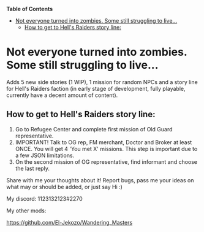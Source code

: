 <!-- START doctoc generated TOC please keep comment here to allow auto update -->
<!-- DON'T EDIT THIS SECTION, INSTEAD RE-RUN doctoc TO UPDATE -->
**Table of Contents**  

- [Not everyone turned into zombies. Some still struggling to live...](#not-everyone-turned-into-zombies-some-still-struggling-to-live)
  - [How to get to Hell's Raiders story line:](#how-to-get-to-hells-raiders-story-line)

<!-- END doctoc generated TOC please keep comment here to allow auto update -->

# Not everyone turned into zombies. Some still struggling to live...

Adds 5 new side stories (1 WIP), 1 mission for random NPCs and a story line for Hell's Raiders faction (in early stage of development, fully playable, currently have a decent amount of content).

## How to get to Hell's Raiders story line:

1. Go to Refugee Center and complete first mission of Old Guard representative.
2. IMPORTANT! Talk to OG rep, FM merchant, Doctor and Broker at least ONCE. You will get 4 'You met X' missions. This step is important due to a few JSON limitations.
3. On the second mission of OG representative, find informant and choose the last reply.

Share with me your thoughts about it! Report bugs, pass me your ideas on what may or should be added, or just say Hi :)

My discord: 1123132123#2270

My other mods:

https://github.com/El-Jekozo/Wandering_Masters
